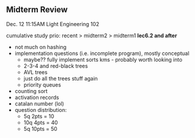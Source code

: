 ## Midterm Review
Dec. 12 11:15AM Light Engineering 102

cumulative
study prio: recent > midterm2 > midterm1
**lec6.2 and after**

- not much on hashing
- implementation questions (i.e. incomplete program), mostly conceptual
	- maybe?? fully implement sorts kms - probably worth looking into
	- 2-3-4 and red-black trees
	- AVL trees
	- just do all the trees stuff again
	- priority queues
- counting sort
- activation records
- catalan number (lol)
- question distribution:
	- 5q 2pts = 10
	- 10q 4pts = 40
	- 5q 10pts = 50
